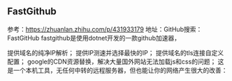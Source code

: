 
## FastGithub
参考：https://zhuanlan.zhihu.com/p/431933179
地址：GitHub搜索：FastGitHub
fastgithub是使用dotnet开发的一款github加速器，

提供域名的纯净IP解析；
提供IP测速并选择最快的IP；
提供域名的tls连接自定义配置；
google的CDN资源替换，解决大量国外网站无法加载js和css的问题；
这是一个本机工具，无任何中转的远程服务器，但也能让你的网络产生很大的改善：